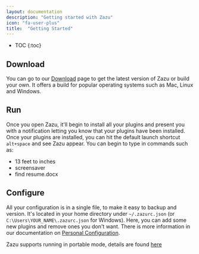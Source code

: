 ```yaml
---
layout: documentation
description: "Getting started with Zazu"
icon: "fa-user-plus"
title:  "Getting Started"
---
```


* TOC
{:toc}

## Download

You can go to our [Download](/download/) page to get the latest version of Zazu
or build your own. It offers a build for popular operating systems such as Mac,
Linux and Windows.

## Run

Once you open Zazu, it'll begin to install all your plugins and present you with
a notification letting you know that your plugins have been installed. Once your
plugins are installed, you can hit the default launch shortcut `alt+space` and
see Zazu appear. You can begin to type in commands such as:

* 13 feet to inches
* screensaver
* find resume.docx

## Configure

All your configuration is in a single file, to make it easy to backup and
version. It's located in your home directory under `~/.zazurc.json` (or
`C:\Users\YOUR_NAME\.zazurc.json` for Windows). Here, you can add some new
plugins and remove ones you don't want. There is more information in our
documentation on [Personal Configuration](/documentation/configuration/).

Zazu supports running in portable mode, details are found [here](/documentation/configuration#portableMode)
